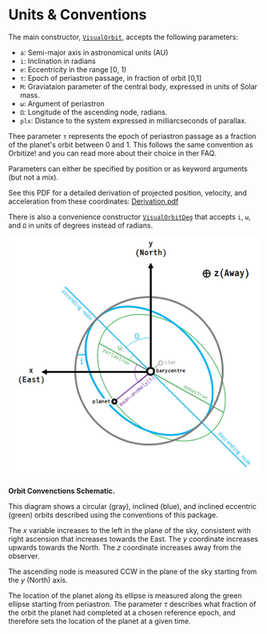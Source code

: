 
# Units & Conventions

The main constructor, [`VisualOrbit`](@ref), accepts the following parameters:
- `a`: Semi-major axis in astronomical units (AU)
- `i`: Inclination in radians
- `e`: Eccentricity in the range [0, 1)
- `τ`: Epoch of periastron passage, in fraction of orbit [0,1]
- `M`: Graviataion parameter of the central body, expressed in units of Solar mass.
- `ω`: Argument of periastron
- `Ω`: Longitude of the ascending node, radians.
- `plx`: Distance to the system expressed in milliarcseconds of parallax.

Thee parameter `τ` represents the epoch of periastron passage as a  fraction of the planet's orbit between 0 and 1. This follows the same convention as Orbitize! and you can read more about their choice in ther FAQ.

Parameters can either be specified by position or as keyword arguments (but not a mix).

See this PDF for a detailed derivation of projected position, velocity, and acceleration from these coordinates: [Derivation.pdf](assets/orbit_coordinate_notes.pdf)

There is also a convenience constructor [`VisualOrbitDeg`](@ref) that accepts `i`, `ω`, and `Ω` in units of degrees instead of radians.


![](./assets/orbit-schematic.png)

**Orbit Convenctions Schematic.**

This diagram shows a circular (gray), inclined (blue), and inclined eccentric (green) orbits described using the conventions of this package.

The $x$ variable increases to the left in the plane of the sky, consistent with right ascension that increases towards the East. The $y$ coordinate increases upwards towards the North. The $z$ coordinate increases away from the observer.

The ascending node is measured CCW in the plane of the sky starting from the $y$ (North) axis.

The location of the planet along its ellipse is measured along the green ellipse starting from periastron.
The parameter $\tau$ describes what fraction of the orbit the planet had completed at a chosen reference epoch, and therefore sets the location of the planet at a given time.